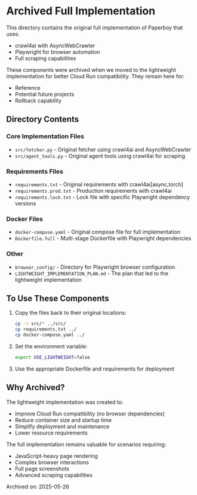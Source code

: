 # Archived Full Implementation

This directory contains the original full implementation of Paperboy that uses:
- crawl4ai with AsyncWebCrawler
- Playwright for browser automation
- Full scraping capabilities

These components were archived when we moved to the lightweight implementation
for better Cloud Run compatibility. They remain here for:
- Reference
- Potential future projects
- Rollback capability

## Directory Contents

### Core Implementation Files
- `src/fetcher.py` - Original fetcher using crawl4ai and AsyncWebCrawler
- `src/agent_tools.py` - Original agent tools using crawl4ai for scraping

### Requirements Files
- `requirements.txt` - Original requirements with crawl4ai[async,torch]
- `requirements.prod.txt` - Production requirements with crawl4ai
- `requirements.lock.txt` - Lock file with specific Playwright dependency versions

### Docker Files
- `docker-compose.yaml` - Original compose file for full implementation
- `Dockerfile.full` - Multi-stage Dockerfile with Playwright dependencies

### Other
- `browser_config/` - Directory for Playwright browser configuration
- `LIGHTWEIGHT_IMPLEMENTATION_PLAN.md` - The plan that led to the lightweight implementation

## To Use These Components

1. Copy the files back to their original locations:
   ```bash
   cp -r src/* ../src/
   cp requirements.txt ../
   cp docker-compose.yaml ../
   ```

2. Set the environment variable:
   ```bash
   export USE_LIGHTWEIGHT=false
   ```

3. Use the appropriate Dockerfile and requirements for deployment

## Why Archived?

The lightweight implementation was created to:
- Improve Cloud Run compatibility (no browser dependencies)
- Reduce container size and startup time
- Simplify deployment and maintenance
- Lower resource requirements

The full implementation remains valuable for scenarios requiring:
- JavaScript-heavy page rendering
- Complex browser interactions
- Full page screenshots
- Advanced scraping capabilities

Archived on: 2025-05-26